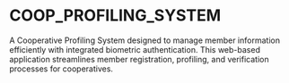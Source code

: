 # COOP_PROFILING_SYSTEM
A Cooperative Profiling System designed to manage member information efficiently with integrated biometric authentication. This web-based application streamlines member registration, profiling, and verification processes for cooperatives.
